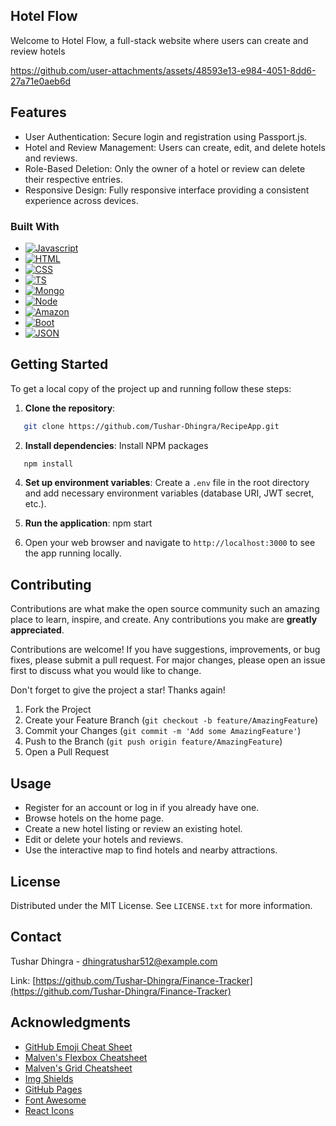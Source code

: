 ## Hotel Flow
Welcome to  Hotel Flow, a full-stack website where users can create and review hotels


https://github.com/user-attachments/assets/48593e13-e984-4051-8dd6-27a71e0aeb6d

## Features

- User Authentication: Secure login and registration using Passport.js.
- Hotel and Review Management: Users can create, edit, and delete hotels and reviews.
- Role-Based Deletion: Only the owner of a hotel or review can delete their respective entries.
- Responsive Design: Fully responsive interface providing a consistent experience across devices.


### Built With

* [![Javascript][Next.js]][Next-url]
* [![HTML][React.js]][React-url]
* [![CSS][CSS.js]][CSS-url]
* [![TS][ts.js]][ts-url]
* [![Mongo][Mongo.js]][Mongo-url]
* [![Node][Node.js]][Node-url]
* [![Amazon][Amazon.io]][Amazon-url]
* [![Boot][Boot.js]][Boot-url]
* [![JSON][JSON.io]][JSON-url]


## Getting Started

To get a local copy of the project up and running follow these steps:

1. **Clone the repository**:
```sh
   git clone https://github.com/Tushar-Dhingra/RecipeApp.git
   ```

2. **Install dependencies**:
   Install NPM packages
```sh
   npm install
   ```
   
4. **Set up environment variables**:
   Create a `.env` file in the root directory and add necessary environment variables (database URI, JWT secret, etc.).


5. **Run the application**:
    npm start

6. Open your web browser and navigate to `http://localhost:3000` to see the app running locally.


<!-- CONTRIBUTING -->
## Contributing

Contributions are what make the open source community such an amazing place to learn, inspire, and create. Any contributions you make are **greatly appreciated**.

Contributions are welcome! If you have suggestions, improvements, or bug fixes, please submit a pull request. For major changes, please open an issue first to discuss what you would like to change.

Don't forget to give the project a star! Thanks again!

1. Fork the Project
2. Create your Feature Branch (`git checkout -b feature/AmazingFeature`)
3. Commit your Changes (`git commit -m 'Add some AmazingFeature'`)
4. Push to the Branch (`git push origin feature/AmazingFeature`)
5. Open a Pull Request


## Usage
- Register for an account or log in if you already have one.
- Browse hotels on the home page.
- Create a new hotel listing or review an existing hotel.
- Edit or delete your hotels and reviews.
- Use the interactive map to find hotels and nearby attractions.

<!-- LICENSE -->
## License

Distributed under the MIT License. See `LICENSE.txt` for more information.



<!-- CONTACT -->
## Contact

Tushar Dhingra - dhingratushar512@example.com

Link: [https://github.com/Tushar-Dhingra/Finance-Tracker](https://github.com/Tushar-Dhingra/Finance-Tracker)


<!-- ACKNOWLEDGMENTS -->
## Acknowledgments


* [GitHub Emoji Cheat Sheet](https://www.webpagefx.com/tools/emoji-cheat-sheet)
* [Malven's Flexbox Cheatsheet](https://flexbox.malven.co/)
* [Malven's Grid Cheatsheet](https://grid.malven.co/)
* [Img Shields](https://shields.io)
* [GitHub Pages](https://pages.github.com)
* [Font Awesome](https://fontawesome.com)
* [React Icons](https://react-icons.github.io/react-icons/search)



<!-- MARKDOWN LINKS & IMAGES -->
<!-- https://www.markdownguide.org/basic-syntax/#reference-style-links -->
[contributors-shield]: https://img.shields.io/github/contributors/othneildrew/Best-README-Template.svg?style=for-the-badge
[contributors-url]: https://github.com/othneildrew/Best-README-Template/graphs/contributors
[forks-shield]: https://img.shields.io/github/forks/othneildrew/Best-README-Template.svg?style=for-the-badge
[forks-url]: https://github.com/othneildrew/Best-README-Template/network/members
[stars-shield]: https://img.shields.io/github/stars/othneildrew/Best-README-Template.svg?style=for-the-badge
[stars-url]: https://github.com/othneildrew/Best-README-Template/stargazers
[issues-shield]: https://img.shields.io/github/issues/othneildrew/Best-README-Template.svg?style=for-the-badge
[issues-url]: https://github.com/othneildrew/Best-README-Template/issues
[license-shield]: https://img.shields.io/github/license/othneildrew/Best-README-Template.svg?style=for-the-badge
[license-url]: https://github.com/othneildrew/Best-README-Template/blob/master/LICENSE.txt
[linkedin-shield]: https://img.shields.io/badge/-LinkedIn-black.svg?style=for-the-badge&logo=linkedin&colorB=555
[linkedin-url]: https://linkedin.com/in/othneildrew
[product-screenshot]: images/screenshot.png
[Next.js]: https://img.shields.io/badge/Express%20js-000000?style=for-the-badge&logo=express&logoColor=white
[Next-url]: https://nextjs.org/
[React.js]: https://img.shields.io/badge/HTML-239120?style=for-the-badge&logo=html5&logoColor=white
[React-url]: https://reactjs.org/
[ts.js]: https://img.shields.io/badge/JavaScript-323330?style=for-the-badge&logo=javascript&logoColor=F7DF1E
[ts-url]: https://ts.org/
[Mongo.js]: https://img.shields.io/badge/-MongoDB-4DB33D?style=flat&logo=mongodb&logoColor=FFFFFF
[Mongo-url]: https://mongodb.org/
[Node.js]: 	https://img.shields.io/badge/Node.js-43853D?style=for-the-badge&logo=node.js&logoColor=white
[Node-url]: https://nodejs.org/
[Amazon.io]: https://img.shields.io/badge/Amazon_AWS-232F3E?style=for-the-badge&logo=amazon-aws&logoColor=white
[Amazon-url]: https://nodejs.org/
[JSON.io]: https://img.shields.io/badge/json%20web%20tokens-323330?style=for-the-badge&logo=json-web-tokens&logoColor=pink
[JSON-url]: https://nodejs.org/
[CSS.js]: https://img.shields.io/badge/CSS-239120?&style=for-the-badge&logo=css3&logoColor=white
[CSS-url]: https://css.org/
[Boot.js]: https://img.shields.io/badge/Bootstrap-563D7C?style=for-the-badge&logo=bootstrap&logoColor=white
[Boot-url]: https://bootstrap.org/
